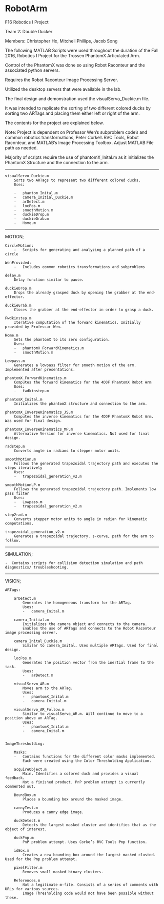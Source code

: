 # RobotArm
F16 Robotics I Project

Team 2: Double Ducker

Members:
Christopher Ho,
Mitchell Phillips,
Jacob Song

The following MATLAB Scripts were used throughout the duration of the Fall 2016, Robotics I Project for the Trossen PhantomX Articulated Arm.

Control of the PhantomX was done so using Robot Raconteur and the associated python servers.

Requires the Robot Raconteur Image Processing Server.

Utilized the desktop servers that were available in the lab.

The final design and demonstration used the visualServo_Duckie.m file. 

It was intended to replicate the sorting of two different colored ducks by sorting two ARTags and placing them either left or right of the arm. 

The contents for the project are explained below.

Note: Project is dependent on Professor Wen’s subproblem code’s and common robotics transformations, 
Peter Corke’s RVC Tools, Robot Raconteur, and MATLAB’s Image Processing Toolbox. Adjust MATLAB File path as needed.

Majority of scripts require the use of phantomX_Inital.m as it initializes the PhantomX Structure and the connection to the arm. 

--------------------------------------------------------------------------------------------------------------------------------------------------


	visualServo_Duckie.m
		Sorts two ARTags to represent two different colored ducks.
		Uses: 	
	
		-	phantom_Inital.m
		-	camera_Initial_Duckie.m
		-	arDetect.m
		-	locPos.m
		-	smoothMotion.m
		-	duckieDrop.m
		-	duckieGrab.m
		-	Home.m

--------------------------------------------------------------------------------------------------------------------------------------------------

MOTION;
	
	CircleMotion:
		-	Scripts for generating and analyzing a planned path of a circle

	WenProvided:
		-	Includes common robotics transformations and subproblems

	delay.m
		Delay function similar to pause.

	duckieDrop.m
		Drops the already grasped duck by opening the grabber at the end-effector.

	duckieGrab.m
		Closes the grabber at the end-effector in order to grasp a duck.

	Fwdkinstep.m
		Iterative computation of the forward kinematics. Initially provided by Professor Wen.

	Home.m
		Sets the phantomX to its zero configuration.
		Uses:
		-	phantomX_ForwardKinematics.m
		-	smoothMotion.m

	Lowpass.m
		Generates a lowpass filter for smooth motion of the arm. Implemented after presentations.

	phantomX_ForwardKinematics.m
		Computes the forward kinematics for the 4DOF PhantomX Robot Arm
		Uses:
		-	fwdkinstep.m

	phantomX_Inital.m
		Initializes the phantomX structure and connection to the arm.

	phantomX_InverseKinematics_JS.m
		Computes the inverse kinematics for the 4DOF PhantomX Robot Arm. Was used for final design.

	phantomX_InverseKinematics_MP.m
		Alternative Version for inverse kinematics. Not used for final design.

	radstep.m
		Converts angle in radians to stepper motor units.

	smoothMotion.m
		Follows the generated trapezoidal trajectory path and executes the steps iteratively
		Uses:	
		-	trapezoidal_generation_v2.m

	smoothMotionLP.m
		Follows the generated trapezoidal trajectory path. Implements low pass filter
		Uses:	
		-	Lowpass.m
		-	trapezoidal_generation_v2.m
	
	step2rad.m
		Converts stepper motor units to angle in radian for kinematic computations.
	
	trapezoidal_generation_v2.m
		Generates a trapezoidal trajectory, s-curve, path for the arm to follow.

--------------------------------------------------------------------------------------------------------------------------------------------------

SIMULATION;

	-  Contains scripts for collision detection simulation and path diagnostics/ troubleshooting.

--------------------------------------------------------------------------------------------------------------------------------------------------
			
VISION;

	ARTags:

		arDetect.m
			Generates the homogeneous transform for the ARTag.
			Uses:
			-	camera_Inital.m

		camera_Initial.m
			Initializes the camera object and connects to the camera. 
			Enables the use of ARTags and connects to the Robot Raconteur image processing server.
		
		camera_Inital_Duckie.m
			Similar to camera_Inital. Uses multiple ARTags. Used for final design.
		
		locPos.m
			Generates the position vector from the inertial frame to the task.
			Uses:
			-	arDetect.m
		
		visualServo_AR.m
			Moves arm to the ARTag.
			Uses:
			-	phantomX_Inital.m
			-	camera_Initial.m

		visualServo_AR_Follow.m
			Similar to visualServo_AR.m. Will continue to move to a position above an ARTag.
			Uses:
			-	phantomX_Inital.m
			-	camera_Inital.m


	ImageThresholding:
		
		Masks:
		-	Contains functions for the different color masks implemented. 
			Each were created using the Color Thresholding Application.

		acquireObject.m
			Main. Identifies a colored duck and provides a visual feedback. 
			Not a finished product. PnP problem attempt is currently commented out.
		
		BoundBox.m
			Places a bounding box around the masked image.

		cannyTest.m
			Produces a canny edge image.

		duckDetect.m
			Detects the largest masked cluster and identifies that as the object of interest.

		duckPnp.m
			PnP problem attempt. Uses Corke’s RVC Tools Pnp function.

		idBox.m
			Creates a new bounding box around the largest masked clusted. Used for the Pnp problem attempt.
	
		pixelFilter.m
			Removes small masked binary clusters.

		References.m
			Not a legitimate m-file. Consists of a series of comments with URLs for various sources. 
			Image Thresholding code would not have been possible without these.
		
